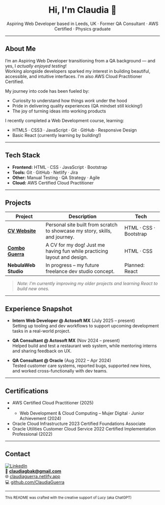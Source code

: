 <h1 align="center">Hi, I'm Claudia 👋</h1>

<p align="center">
  Aspiring Web Developer based in Leeds, UK · Former QA Consultant · AWS Certified · Physics graduate
</p>

---

## About Me

I’m an Aspiring Web Developer transitioning from a QA background — and yes, I *actually enjoyed testing*!  
Working alongside developers sparked my interest in building beautiful, accessible, and intuitive interfaces. I'm also AWS Cloud Practitioner Certified. 

My journey into code has been fueled by:
- Curiosity to understand how things *work* under the hood  
- Pride in delivering quality experiences (QA mindset still kicking!)  
- The joy of turning ideas into working products  

I recently completed a Web Development course, learning:
- HTML5 · CSS3 · JavaScript · Git · GitHub · Responsive Design  
- Basic React (currently learning by building!)  


---

## Tech Stack

- **Frontend:**    HTML · CSS · JavaScript · Bootstrap  
- **Tools:**       Git · GitHub · Netlify · Jira  
- **Other:**       Manual Testing · QA Strategy · Agile  
- **Cloud:**       AWS Certified Cloud Practitioner  

---

## Projects

| Project | Description | Tech |
|--------|-------------|------|
| [**CV Website**](https://claudiaguerra.netlify.app) | Personal site built from scratch to showcase my story, skills, and journey. | HTML · CSS · Bootstrap |
| [**Combo Guerra**](https://combito.netlify.app) | A CV for my dog! Just me having fun while practicing layout and design. | HTML · CSS |
| **NebulaWeb Studio** | In progress – my future freelance dev studio concept. | Planned: React |

> *Note: I'm currently improving my older projects and learning React to build new ones.*

---

## Experience Snapshot

- **Intern Web Developer @ Actosoft MX** (July 2025 – present)  
  Setting up tooling and dev workflows to support upcoming development tasks in a real-world project.

- **QA Consultant @ Actosoft MX** (Nov 2024 – present)  
  Helped build and test a restaurant web system, while mentoring interns and sharing feedback on UX.

- **QA Consultant @ Oracle** (Aug 2022 – Apr 2024)  
  Tested customer care systems, reported bugs, supported new hires, and worked cross-functionally with dev teams.

---

## Certifications

- AWS Certified Cloud Practitioner (2025)
- - Web Development & Cloud Computing – Mujer Digital · Junior Achievement (2024)  
- Oracle Cloud Infrastructure 2023 Certified Foundations Associate  
- Oracle Utilities Customer Cloud Service 2022 Certified Implementation Professional (2022)


---

## Contact

[![LinkedIn](https://img.shields.io/badge/-LinkedIn-blue?logo=linkedin&logoColor=white)](https://www.linkedin.com/in/claudiaguerra-/)  
📧 **claudiagbak@gmail.com**  
🌐 [claudiaguerra.netlify.app](https://claudiaguerra.netlify.app)  
💻 [github.com/ClaudiaGuerra](https://github.com/ClaudiaGuerra)

---

<sub>This README was crafted with the creative support of Lucy (aka ChatGPT)</sub>
